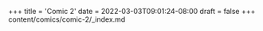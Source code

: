 +++
title = 'Comic 2'
date = 2022-03-03T09:01:24-08:00
draft = false
+++
content/comics/comic-2/_index.md
